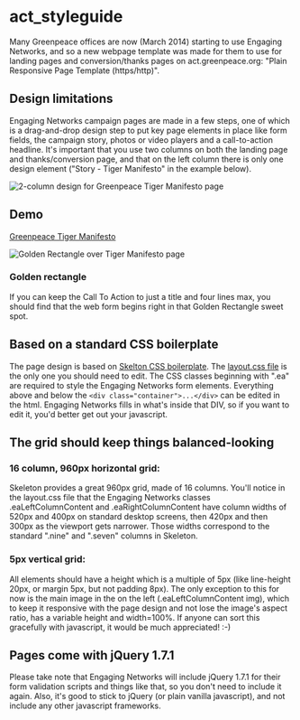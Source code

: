 act_styleguide
==============

Many Greenpeace offices are now (March 2014) starting to use Engaging Networks, and so a new webpage template was made for them to use for landing pages and conversion/thanks pages on act.greenpeace.org: "Plain Responsive Page Template (https/http)".

## Design limitations

Engaging Networks campaign pages are made in a few steps, one of which is a drag-and-drop design step to put key page elements in place like form fields, the campaign story, photos or video players and a call-to-action headline. It's important that you use two columns on both the landing page and thanks/conversion page, and that on the left column there is only one design element ("Story - Tiger Manifesto" in the example below). 

![2-column design for Greenpeace Tiger Manifesto page](http://i.imgur.com/xS7gqBV.png)

## Demo

[Greenpeace Tiger Manifesto](https://act.greenpeace.org/ea-action/action?ea.client.id=1844&ea.campaign.id=26367)

![Golden Rectangle over Tiger Manifesto page](http://i.imgur.com/EYioAoX.png)

### Golden rectangle
If you can keep the Call To Action to just a title and four lines max, you should find that the web form begins right in that Golden Rectangle sweet spot.


## Based on a standard CSS boilerplate

The page design is based on [Skelton CSS boilerplate](http://getskeleton.com/). The [layout.css file](https://act.greenpeace.org/ea-campaign/action.retrievefile.do?ea_fileid=38501) is the only one you should need to edit. The CSS classes beginning with ".ea" are required to style the Engaging Networks form elements. Everything above and below the ```<div class="container">...</div>``` can be edited in the html. Engaging Networks fills in what's inside that DIV, so if you want to edit it, you'd better get out your javascript.

## The grid should keep things balanced-looking

### 16 column, 960px horizontal grid: 
Skeleton provides a great 960px grid, made of 16 columns. You'll notice in the layout.css file that the Engaging Networks classes .eaLeftColumnContent and .eaRightColumnContent have column widths of 520px and 400px on standard desktop screens, then 420px and then 300px as the viewport gets narrower. Those widths correspond to the standard ".nine" and ".seven" columns in Skeleton.

### 5px vertical grid: 
All elements should have a height which is a multiple of 5px (like line-height 20px, or margin 5px, but not padding 8px). The only exception to this for now is the main image in the on the left (.eaLeftColumnContent img), which to keep it responsive with the page design and not lose the image's aspect ratio, has a variable height and width=100%. If anyone can sort this gracefully with javascript, it would be much appreciated! :-)

## Pages come with jQuery 1.7.1
Please take note that Engaging Networks will include jQuery 1.7.1 for their form validation scripts and things like that, so you don't need to include it again. Also, it's good to stick to jQuery (or plain vanilla javascript), and not include any other javascript frameworks.


